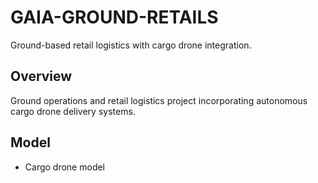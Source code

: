 # GAIA-GROUND-RETAILS

Ground-based retail logistics with cargo drone integration.

## Overview
Ground operations and retail logistics project incorporating autonomous cargo drone delivery systems.

## Model
- Cargo drone model
